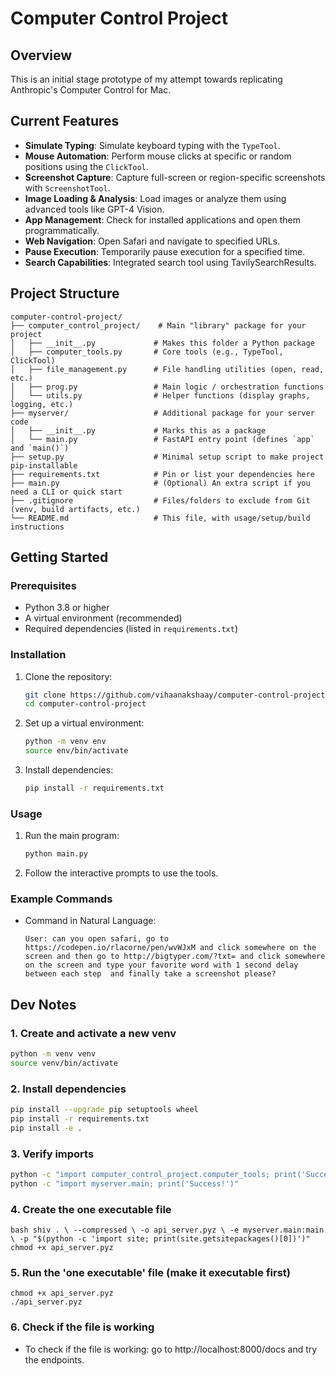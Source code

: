 # **Computer Control Project**

## **Overview**
This is an initial stage prototype of my attempt towards replicating Anthropic's Computer Control for Mac.

## **Current Features**
- **Simulate Typing**: Simulate keyboard typing with the `TypeTool`.
- **Mouse Automation**: Perform mouse clicks at specific or random positions using the `ClickTool`.
- **Screenshot Capture**: Capture full-screen or region-specific screenshots with `ScreenshotTool`.
- **Image Loading & Analysis**: Load images or analyze them using advanced tools like GPT-4 Vision.
- **App Management**: Check for installed applications and open them programmatically.
- **Web Navigation**: Open Safari and navigate to specified URLs.
- **Pause Execution**: Temporarily pause execution for a specified time.
- **Search Capabilities**: Integrated search tool using TavilySearchResults.

## **Project Structure**
```
computer-control-project/
├── computer_control_project/    # Main "library" package for your project
│   ├── __init__.py             # Makes this folder a Python package
│   ├── computer_tools.py       # Core tools (e.g., TypeTool, ClickTool)
│   ├── file_management.py      # File handling utilities (open, read, etc.)
│   ├── prog.py                 # Main logic / orchestration functions
│   └── utils.py                # Helper functions (display graphs, logging, etc.)
├── myserver/                   # Additional package for your server code
│   ├── __init__.py             # Marks this as a package
│   └── main.py                 # FastAPI entry point (defines `app` and `main()`)
├── setup.py                    # Minimal setup script to make project pip-installable
├── requirements.txt            # Pin or list your dependencies here
├── main.py                     # (Optional) An extra script if you need a CLI or quick start
├── .gitignore                  # Files/folders to exclude from Git (venv, build artifacts, etc.)
└── README.md                   # This file, with usage/setup/build instructions
```
## **Getting Started**

### **Prerequisites**
- Python 3.8 or higher
- A virtual environment (recommended)
- Required dependencies (listed in `requirements.txt`)

### **Installation**
1. Clone the repository:
   ```bash
   git clone https://github.com/vihaanakshaay/computer-control-project.git
   cd computer-control-project
   ```

2. Set up a virtual environment:
   ```bash
   python -m venv env
   source env/bin/activate  
   ```

3. Install dependencies:
   ```bash
   pip install -r requirements.txt
   ```

### **Usage**
1. Run the main program:
   ```bash
   python main.py
   ```

2. Follow the interactive prompts to use the tools.

### **Example Commands**
- Command in Natural Language:
  ```
  User: can you open safari, go to https://codepen.io/rlacorne/pen/wvWJxM and click somewhere on the screen and then go to http://bigtyper.com/?txt= and click somewhere on the screen and type your favorite word with 1 second delay between each step  and finally take a screenshot please?

  ```

## Dev Notes

### 1. Create and activate a new venv
```bash
python -m venv venv
source venv/bin/activate
```

### 2. Install dependencies
```bash
pip install --upgrade pip setuptools wheel
pip install -r requirements.txt
pip install -e .
```

### 3. Verify imports
```bash
python -c "import computer_control_project.computer_tools; print('Success!')"
python -c "import myserver.main; print('Success!')"
```

### 4. Create the one executable file
```bash shiv . \ --compressed \ -o api_server.pyz \ -e myserver.main:main \ -p "$(python -c 'import site; print(site.getsitepackages()[0])')" chmod +x api_server.pyz ```

### 5. Run the 'one executable' file (make it executable first)
```
chmod +x api_server.pyz
./api_server.pyz
```

### 6. Check if the file is working
- To check if the file is working: go to http://localhost:8000/docs and try the endpoints.
